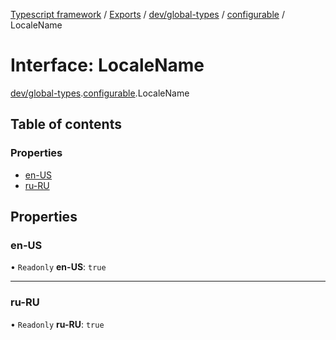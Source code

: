 [Typescript framework](../index.md) / [Exports](../modules.md) / [dev/global-types](../modules/dev_global_types.md) / [configurable](../modules/dev_global_types.configurable.md) / LocaleName

# Interface: LocaleName

[dev/global-types](../modules/dev_global_types.md).[configurable](../modules/dev_global_types.configurable.md).LocaleName

## Table of contents

### Properties

- [en-US](dev_global_types.configurable.LocaleName.md#en-us)
- [ru-RU](dev_global_types.configurable.LocaleName.md#ru-ru)

## Properties

### en-US

• `Readonly` **en-US**: ``true``

___

### ru-RU

• `Readonly` **ru-RU**: ``true``
